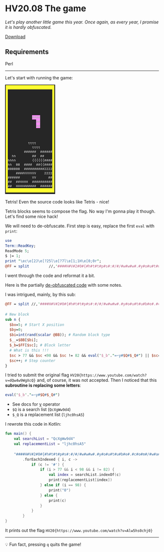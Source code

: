 # HV20.08 The game

_Let's play another little game this year. Once again, as every year, I promise it is hardly obfuscated._

[Download](tetris.pl)

## Requirements
Perl

---

Let's start with running the game:

![](tetris.png)

Tetris! Even the source code looks like Tetris - nice!

Tetris blocks seems to compose the flag. No way I'm gonna play it though.
Let's find some nice hack!

We will need to de-obfuscate. First step is easy, replace the first `eval` with `print`:
```perl
use
Term::ReadKey;
ReadMode 5;
$ |= 1;
print "\ec\e[2J\e[?25l\e[?7l\e[1;1H\e[0;0r";
@FF = split			//,'####H#V#2#0#{#h#t#t#p#s#:#/#/#w#w#w#.#y#o#u#t#u#b#e#.#c#o#m#/#w#a#t#c#h#?#v#=#d#Q#w#4#w#9#W#g#X#c#Q#}####';@BB=(89,51,30,27,75,294);$w=11;$h=23;print("\e[1;1H\e[103m".(' 'x(2*$w+2))."\e[0m\r\n".(("\e[103m \e[0m".(' 'x(2*$w))."\e[103m \e[0m\r\n")x$h)."\e[103m".(' 'x(2*$w+2))."\e[2;1H\e[0m");sub bl{($b,$bc,$bcc,$x,$y)=@_;for$yy(0..2){for$xx(0..5){print("\e[${bcc}m\e[".($yy+$y+2).";".($xx+$x*2+2)."H${bc}")if((($b&(0b111<<($yy*3)))>>($yy*3))&(4>>($xx>>1)));}}}sub r{$_=shift;($_&4)<<6|($_&32)<<2|($_&256)>>2|($_&2)<<4|($_&16)|($_&128)>>4|($_&1)<<2|($_&8)>>2|($_&64)>>6;}sub _s{($b,$bc,$x,$y)=@_;for$yy(0..2){for$xx(0..5){substr($f[$yy+$y],($xx+$x),1)=$bc if(((($b & (0b111<<($yy*3)))>>($yy*3))&(4>>$xx)));}}$Q='QcXgWw9d4';@f=grep{/ /}@f;unshift @f,(" "x$w)while(@f<$h);p();}sub cb{$_Q='ljhc0hsA5';($b,$x,$y)=@_;for$yy(0..2){for$xx(0..2){return 1 if(((($b&(0b111<<($yy*3)))>>($yy*3))&(4>>$xx))&&(($yy+$y>=$h)||($xx+$x<0)||($xx+$x>=$w)||(substr($f[$yy+$y],($xx+$x),1) ne ' ')));}}}sub p{for$yy(0..$#f){print("\e[".($yy+2).";2H\e[0m");$_=$f[$yy];s/./$&$&/gg;print;}};sub k{$k='';$k.=$c while($c=ReadKey(-1));$k;};sub n{$bx=5;$by=0;$bi=int(rand(scalar @BB));$__=$BB[$bi];$_b=$FF[$sc];$sc>77&&$sc<98&&$sc!=82&&eval('$_b'."=~y#$Q#$_Q#")||$sc==98&&$_b=~s/./0/;$sc++;}@f=(" "x$w)x$h;p();n();while(1){$k=k();last if($k=~/q/);$k=substr($k,2,1);$dx=($k eq 'C')-($k eq 'D');$bx+=$dx unless(cb($__,$bx+$dx,$by));if($k eq 'A'){unless(cb(r($__),$bx,$by)){$__=r($__)}elsif(!cb(r($__),$bx+1,$by)){$__=r($__);$bx++}elsif(!cb(r($__),$bx-1,$by)){$__=r($__);$bx--};}bl($__,$_b,101+$bi,$bx,$by);select(undef,undef,undef,0.1);if(cb($__,$bx,++$by)){last if($by<2);_s($__,$_b,$bx,$by-1);n();}else{bl($__," ",0,$bx,$by-1);}}sleep(1);ReadMode 0;print"\ec";
```

I went through the code and reformat it a bit.

Here is the partially [de-obfuscated code](tetris-deobfuscated.pl) with some notes.

I was intrigued, mainly, by this sub:
```perl
@FF = split	//,'####H#V#2#0#{#h#t#t#p#s#:#/#/#w#w#w#.#y#o#u#t#u#b#e#.#c#o#m#/#w#a#t#c#h#?#v#=#d#Q#w#4#w#9#W#g#X#c#Q#}####';

# New block
sub n {
  $bx=5; # Start X position
  $by=0;
  $bi=int(rand(scalar @BB)); # Random block type
  $__=$BB[$bi];
  $_b=$FF[$sc]; # Block letter
  # What is this !!!
  $sc > 77 && $sc <98 && $sc != 82 && eval('$_b'."=~y#$Q#$_Q#") || $sc==98 && $_b=~s/./0/;
  $sc++; # Step counter
}
```

I tried to submit the original flag `HV20{https://www.youtube.com/watch?v=dQw4w9WgXcQ}` and,
of course, it was not accepted. Then I noticed that this **subroutine is replacing some letters**:
```perl
eval('$_b'."=~y#$Q#$_Q#")
```
- See docs for [y](https://www.geeksforgeeks.org/perl-y-operator/) operator
- `$Q` is a search list (`QcXgWw9d4`)
- `$_Q` is a replacement list (`ljhc0hsA5`)

I rewrote this code in Kotlin:
```kotlin
fun main() {
    val searchList = "QcXgWw9d4"
    val replacementList = "ljhc0hsA5"

    "####H#V#2#0#{#h#t#t#p#s#:#/#/#w#w#w#.#y#o#u#t#u#b#e#.#c#o#m#/#w#a#t#c#h#?#v#=#d#Q#w#4#w#9#W#g#X#c#Q#}####"
        .forEachIndexed { i, c ->
            if (c != '#') {
                if (i > 77 && i < 98 && i != 82) {
                    val index = searchList.indexOf(c)
                    print(replacementList[index])
                } else if (i == 98) {
                    print("0")
                } else {
                    print(c)
                }
            }
        }
}
```

It prints out the flag `HV20{https://www.youtube.com/watch?v=Alw5hs0chj0}`

---

💡 Fun fact, pressing `q` quits the game!

#
